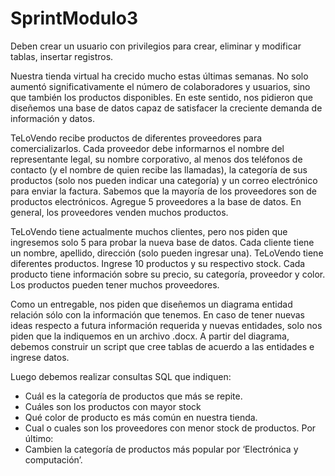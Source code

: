 # SprintModulo3

Deben crear un usuario con privilegios para crear, eliminar y modificar tablas, insertar registros.

Nuestra tienda virtual ha crecido mucho estas últimas semanas. No solo aumentó significativamente el
número de colaboradores y usuarios, sino que también los productos disponibles. En este sentido, nos
pidieron que diseñemos una base de datos capaz de satisfacer la creciente demanda de información y
datos.

TeLoVendo recibe productos de diferentes proveedores para comercializarlos. Cada proveedor debe
informarnos el nombre del representante legal, su nombre corporativo, al menos dos teléfonos de
contacto (y el nombre de quien recibe las llamadas), la categoría de sus productos (solo nos pueden
indicar una categoría) y un correo electrónico para enviar la factura. Sabemos que la mayoría de los
proveedores son de productos electrónicos. Agregue 5 proveedores a la base de datos. En general, los
proveedores venden muchos productos.

TeLoVendo tiene actualmente muchos clientes, pero nos piden que ingresemos solo 5 para probar la
nueva base de datos. Cada cliente tiene un nombre, apellido, dirección (solo pueden ingresar una).
TeLoVendo tiene diferentes productos. Ingrese 10 productos y su respectivo stock. Cada producto tiene
información sobre su precio, su categoría, proveedor y color. Los productos pueden tener muchos
proveedores.

Como un entregable, nos piden que diseñemos un diagrama entidad relación sólo con la información
que tenemos. En caso de tener nuevas ideas respecto a futura información requerida y nuevas
entidades, solo nos piden que la indiquemos en un archivo .docx.
A partir del diagrama, debemos construir un script que cree tablas de acuerdo a las entidades e ingrese
datos.


Luego debemos realizar consultas SQL que indiquen:

- Cuál es la categoría de productos que más se repite.
- Cuáles son los productos con mayor stock
- Qué color de producto es más común en nuestra tienda.
- Cual o cuales son los proveedores con menor stock de productos.
Por último:
- Cambien la categoría de productos más popular por ‘Electrónica y computación’.
